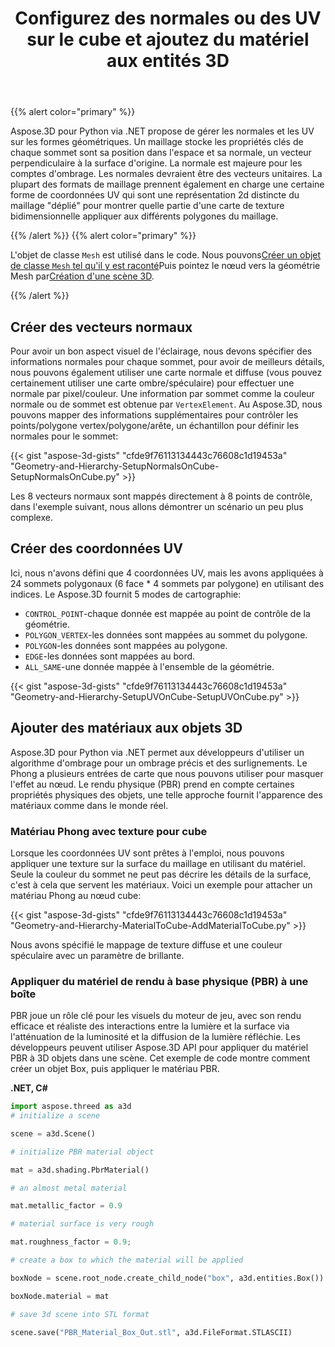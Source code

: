 ﻿---
title: Configurez des normales ou des UV sur le cube et ajoutez du matériel aux entités 3D
type: docs
weight: 20
url: /fr/python-net/set-up-normals-or-uv-on-the-cube-and-add-material-to-3d-entities/
description: Comment créer des données normales ou uv sur un maillage dans Aspose.3D.
---
{{% alert color="primary" %}}

Aspose.3D pour Python via .NET propose de gérer les normales et les UV sur les formes géométriques. Un maillage stocke les propriétés clés de chaque sommet sont sa position dans l'espace et sa normale, un vecteur perpendiculaire à la surface d'origine. La normale est majeure pour les comptes d'ombrage. Les normales devraient être des vecteurs unitaires. La plupart des formats de maillage prennent également en charge une certaine forme de coordonnées UV qui sont une représentation 2d distincte du maillage "déplié" pour montrer quelle partie d'une carte de texture bidimensionnelle appliquer aux différents polygones du maillage.

{{% /alert %}} {{% alert color="primary" %}}

L'objet de classe `Mesh` est utilisé dans le code. Nous pouvons[Créer un objet de classe `Mesh` tel qu'il y est raconté](/3d/fr/python-net/create-3d-mesh-and-scene/)Puis pointez le nœud vers la géométrie Mesh par[Création d'une scène 3D](/3d/fr/net/create-3d-mesh-and-scene/).

{{% /alert %}}
## **Créer des vecteurs normaux**
Pour avoir un bon aspect visuel de l'éclairage, nous devons spécifier des informations normales pour chaque sommet, pour avoir de meilleurs détails, nous pouvons également utiliser une carte normale et diffuse (vous pouvez certainement utiliser une carte ombre/spéculaire) pour effectuer une normale par pixel/couleur. Une information par sommet comme la couleur normale ou de sommet est obtenue par `VertexElement`. Au Aspose.3D, nous pouvons mapper des informations supplémentaires pour contrôler les points/polygone vertex/polygone/arête, un échantillon pour définir les normales pour le sommet:

{{< gist "aspose-3d-gists" "cfde9f76113134443c76608c1d19453a" "Geometry-and-Hierarchy-SetupNormalsOnCube-SetupNormalsOnCube.py" >}}

Les 8 vecteurs normaux sont mappés directement à 8 points de contrôle, dans l'exemple suivant, nous allons démontrer un scénario un peu plus complexe.
## **Créer des coordonnées UV**
Ici, nous n'avons défini que 4 coordonnées UV, mais les avons appliquées à 24 sommets polygonaux (6 face * 4 sommets par polygone) en utilisant des indices.
Le Aspose.3D fournit 5 modes de cartographie:

- `CONTROL_POINT`-chaque donnée est mappée au point de contrôle de la géométrie.
- `POLYGON_VERTEX`-les données sont mappées au sommet du polygone.
- `POLYGON`-les données sont mappées au polygone.
- `EDGE`-les données sont mappées au bord.
- `ALL_SAME`-une donnée mappée à l'ensemble de la géométrie.



{{< gist "aspose-3d-gists" "cfde9f76113134443c76608c1d19453a" "Geometry-and-Hierarchy-SetupUVOnCube-SetupUVOnCube.py" >}}
## **Ajouter des matériaux aux objets 3D**
Aspose.3D pour Python via .NET permet aux développeurs d'utiliser un algorithme d'ombrage pour un ombrage précis et des surlignements. Le Phong a plusieurs entrées de carte que nous pouvons utiliser pour masquer l'effet au nœud. Le rendu physique (PBR) prend en compte certaines propriétés physiques des objets, une telle approche fournit l'apparence des matériaux comme dans le monde réel.
### **Matériau Phong avec texture pour cube**
Lorsque les coordonnées UV sont prêtes à l'emploi, nous pouvons appliquer une texture sur la surface du maillage en utilisant du matériel. Seule la couleur du sommet ne peut pas décrire les détails de la surface, c'est à cela que servent les matériaux. Voici un exemple pour attacher un matériau Phong au nœud cube:

{{< gist "aspose-3d-gists" "cfde9f76113134443c76608c1d19453a" "Geometry-and-Hierarchy-MaterialToCube-AddMaterialToCube.py" >}}

Nous avons spécifié le mappage de texture diffuse et une couleur spéculaire avec un paramètre de brillante.
### **Appliquer du matériel de rendu à base physique (PBR) à une boîte**
PBR joue un rôle clé pour les visuels du moteur de jeu, avec son rendu efficace et réaliste des interactions entre la lumière et la surface via l'atténuation de la luminosité et la diffusion de la lumière réfléchie. Les développeurs peuvent utiliser Aspose.3D API pour appliquer du matériel PBR à 3D objets dans une scène. Cet exemple de code montre comment créer un objet Box, puis appliquer le matériau PBR.

**.NET, C#**

```py
import aspose.threed as a3d
# initialize a scene

scene = a3d.Scene()

# initialize PBR material object

mat = a3d.shading.PbrMaterial()

# an almost metal material

mat.metallic_factor = 0.9

# material surface is very rough

mat.roughness_factor = 0.9;

# create a box to which the material will be applied

boxNode = scene.root_node.create_child_node("box", a3d.entities.Box())

boxNode.material = mat

# save 3d scene into STL format

scene.save("PBR_Material_Box_Out.stl", a3d.FileFormat.STLASCII)

```
